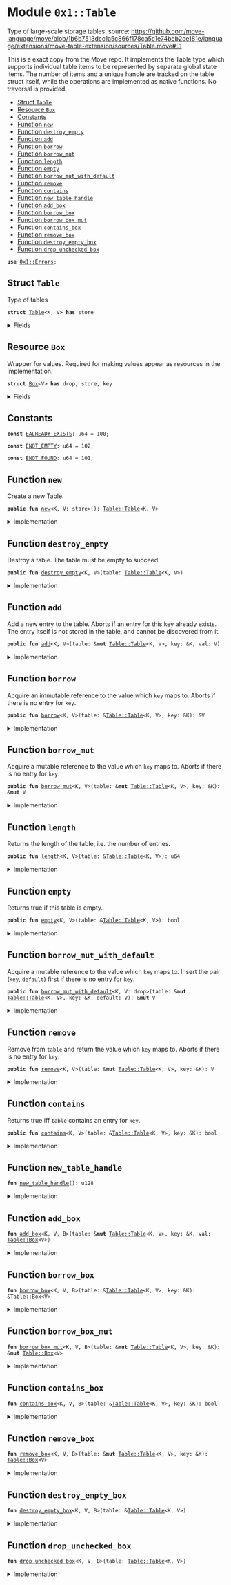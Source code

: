 
<a name="0x1_Table"></a>

# Module `0x1::Table`

Type of large-scale storage tables.
source: https://github.com/move-language/move/blob/1b6b7513dcc1a5c866f178ca5c1e74beb2ce181e/language/extensions/move-table-extension/sources/Table.move#L1

This is a exact copy from the Move repo. It implements the Table type which supports individual table items to
be represented by separate global state items. The number of items and a unique handle are tracked on the table
struct itself, while the operations are implemented as native functions. No traversal is provided.


-  [Struct `Table`](#0x1_Table_Table)
-  [Resource `Box`](#0x1_Table_Box)
-  [Constants](#@Constants_0)
-  [Function `new`](#0x1_Table_new)
-  [Function `destroy_empty`](#0x1_Table_destroy_empty)
-  [Function `add`](#0x1_Table_add)
-  [Function `borrow`](#0x1_Table_borrow)
-  [Function `borrow_mut`](#0x1_Table_borrow_mut)
-  [Function `length`](#0x1_Table_length)
-  [Function `empty`](#0x1_Table_empty)
-  [Function `borrow_mut_with_default`](#0x1_Table_borrow_mut_with_default)
-  [Function `remove`](#0x1_Table_remove)
-  [Function `contains`](#0x1_Table_contains)
-  [Function `new_table_handle`](#0x1_Table_new_table_handle)
-  [Function `add_box`](#0x1_Table_add_box)
-  [Function `borrow_box`](#0x1_Table_borrow_box)
-  [Function `borrow_box_mut`](#0x1_Table_borrow_box_mut)
-  [Function `contains_box`](#0x1_Table_contains_box)
-  [Function `remove_box`](#0x1_Table_remove_box)
-  [Function `destroy_empty_box`](#0x1_Table_destroy_empty_box)
-  [Function `drop_unchecked_box`](#0x1_Table_drop_unchecked_box)


<pre><code><b>use</b> <a href="../MoveStdlib/Errors.md#0x1_Errors">0x1::Errors</a>;
</code></pre>



<a name="0x1_Table_Table"></a>

## Struct `Table`

Type of tables


<pre><code><b>struct</b> <a href="Table.md#0x1_Table">Table</a>&lt;K, V&gt; <b>has</b> store
</code></pre>



<details>
<summary>Fields</summary>


<dl>
<dt>
<code>handle: u128</code>
</dt>
<dd>

</dd>
<dt>
<code>length: u64</code>
</dt>
<dd>

</dd>
</dl>


</details>

<a name="0x1_Table_Box"></a>

## Resource `Box`

Wrapper for values. Required for making values appear as resources in the implementation.


<pre><code><b>struct</b> <a href="Table.md#0x1_Table_Box">Box</a>&lt;V&gt; <b>has</b> drop, store, key
</code></pre>



<details>
<summary>Fields</summary>


<dl>
<dt>
<code>val: V</code>
</dt>
<dd>

</dd>
</dl>


</details>

<a name="@Constants_0"></a>

## Constants


<a name="0x1_Table_EALREADY_EXISTS"></a>



<pre><code><b>const</b> <a href="Table.md#0x1_Table_EALREADY_EXISTS">EALREADY_EXISTS</a>: u64 = 100;
</code></pre>



<a name="0x1_Table_ENOT_EMPTY"></a>



<pre><code><b>const</b> <a href="Table.md#0x1_Table_ENOT_EMPTY">ENOT_EMPTY</a>: u64 = 102;
</code></pre>



<a name="0x1_Table_ENOT_FOUND"></a>



<pre><code><b>const</b> <a href="Table.md#0x1_Table_ENOT_FOUND">ENOT_FOUND</a>: u64 = 101;
</code></pre>



<a name="0x1_Table_new"></a>

## Function `new`

Create a new Table.


<pre><code><b>public</b> <b>fun</b> <a href="Table.md#0x1_Table_new">new</a>&lt;K, V: store&gt;(): <a href="Table.md#0x1_Table_Table">Table::Table</a>&lt;K, V&gt;
</code></pre>



<details>
<summary>Implementation</summary>


<pre><code><b>public</b> <b>fun</b> <a href="Table.md#0x1_Table_new">new</a>&lt;K, V: store&gt;(): <a href="Table.md#0x1_Table">Table</a>&lt;K, V&gt; {
    <a href="Table.md#0x1_Table">Table</a>{
        handle: <a href="Table.md#0x1_Table_new_table_handle">new_table_handle</a>(),
        length: 0,
    }
}
</code></pre>



</details>

<a name="0x1_Table_destroy_empty"></a>

## Function `destroy_empty`

Destroy a table. The table must be empty to succeed.


<pre><code><b>public</b> <b>fun</b> <a href="Table.md#0x1_Table_destroy_empty">destroy_empty</a>&lt;K, V&gt;(table: <a href="Table.md#0x1_Table_Table">Table::Table</a>&lt;K, V&gt;)
</code></pre>



<details>
<summary>Implementation</summary>


<pre><code><b>public</b> <b>fun</b> <a href="Table.md#0x1_Table_destroy_empty">destroy_empty</a>&lt;K, V&gt;(table: <a href="Table.md#0x1_Table">Table</a>&lt;K, V&gt;) {
    <b>assert</b>!(table.length == 0, <a href="../MoveStdlib/Errors.md#0x1_Errors_invalid_state">Errors::invalid_state</a>(<a href="Table.md#0x1_Table_ENOT_EMPTY">ENOT_EMPTY</a>));
    <a href="Table.md#0x1_Table_destroy_empty_box">destroy_empty_box</a>&lt;K, V, <a href="Table.md#0x1_Table_Box">Box</a>&lt;V&gt;&gt;(&table);
    <a href="Table.md#0x1_Table_drop_unchecked_box">drop_unchecked_box</a>&lt;K, V, <a href="Table.md#0x1_Table_Box">Box</a>&lt;V&gt;&gt;(table)
}
</code></pre>



</details>

<a name="0x1_Table_add"></a>

## Function `add`

Add a new entry to the table. Aborts if an entry for this
key already exists. The entry itself is not stored in the
table, and cannot be discovered from it.


<pre><code><b>public</b> <b>fun</b> <a href="Table.md#0x1_Table_add">add</a>&lt;K, V&gt;(table: &<b>mut</b> <a href="Table.md#0x1_Table_Table">Table::Table</a>&lt;K, V&gt;, key: &K, val: V)
</code></pre>



<details>
<summary>Implementation</summary>


<pre><code><b>public</b> <b>fun</b> <a href="Table.md#0x1_Table_add">add</a>&lt;K, V&gt;(table: &<b>mut</b> <a href="Table.md#0x1_Table">Table</a>&lt;K, V&gt;, key: &K, val: V) {
    <a href="Table.md#0x1_Table_add_box">add_box</a>&lt;K, V, <a href="Table.md#0x1_Table_Box">Box</a>&lt;V&gt;&gt;(table, key, <a href="Table.md#0x1_Table_Box">Box</a>{val});
    table.length = table.length + 1
}
</code></pre>



</details>

<a name="0x1_Table_borrow"></a>

## Function `borrow`

Acquire an immutable reference to the value which <code>key</code> maps to.
Aborts if there is no entry for <code>key</code>.


<pre><code><b>public</b> <b>fun</b> <a href="Table.md#0x1_Table_borrow">borrow</a>&lt;K, V&gt;(table: &<a href="Table.md#0x1_Table_Table">Table::Table</a>&lt;K, V&gt;, key: &K): &V
</code></pre>



<details>
<summary>Implementation</summary>


<pre><code><b>public</b> <b>fun</b> <a href="Table.md#0x1_Table_borrow">borrow</a>&lt;K, V&gt;(table: &<a href="Table.md#0x1_Table">Table</a>&lt;K, V&gt;, key: &K): &V {
    &<a href="Table.md#0x1_Table_borrow_box">borrow_box</a>&lt;K, V, <a href="Table.md#0x1_Table_Box">Box</a>&lt;V&gt;&gt;(table, key).val
}
</code></pre>



</details>

<a name="0x1_Table_borrow_mut"></a>

## Function `borrow_mut`

Acquire a mutable reference to the value which <code>key</code> maps to.
Aborts if there is no entry for <code>key</code>.


<pre><code><b>public</b> <b>fun</b> <a href="Table.md#0x1_Table_borrow_mut">borrow_mut</a>&lt;K, V&gt;(table: &<b>mut</b> <a href="Table.md#0x1_Table_Table">Table::Table</a>&lt;K, V&gt;, key: &K): &<b>mut</b> V
</code></pre>



<details>
<summary>Implementation</summary>


<pre><code><b>public</b> <b>fun</b> <a href="Table.md#0x1_Table_borrow_mut">borrow_mut</a>&lt;K, V&gt;(table: &<b>mut</b> <a href="Table.md#0x1_Table">Table</a>&lt;K, V&gt;, key: &K): &<b>mut</b> V {
    &<b>mut</b> <a href="Table.md#0x1_Table_borrow_box_mut">borrow_box_mut</a>&lt;K, V, <a href="Table.md#0x1_Table_Box">Box</a>&lt;V&gt;&gt;(table, key).val
}
</code></pre>



</details>

<a name="0x1_Table_length"></a>

## Function `length`

Returns the length of the table, i.e. the number of entries.


<pre><code><b>public</b> <b>fun</b> <a href="Table.md#0x1_Table_length">length</a>&lt;K, V&gt;(table: &<a href="Table.md#0x1_Table_Table">Table::Table</a>&lt;K, V&gt;): u64
</code></pre>



<details>
<summary>Implementation</summary>


<pre><code><b>public</b> <b>fun</b> <a href="Table.md#0x1_Table_length">length</a>&lt;K, V&gt;(table: &<a href="Table.md#0x1_Table">Table</a>&lt;K, V&gt;): u64 {
    table.length
}
</code></pre>



</details>

<a name="0x1_Table_empty"></a>

## Function `empty`

Returns true if this table is empty.


<pre><code><b>public</b> <b>fun</b> <a href="Table.md#0x1_Table_empty">empty</a>&lt;K, V&gt;(table: &<a href="Table.md#0x1_Table_Table">Table::Table</a>&lt;K, V&gt;): bool
</code></pre>



<details>
<summary>Implementation</summary>


<pre><code><b>public</b> <b>fun</b> <a href="Table.md#0x1_Table_empty">empty</a>&lt;K, V&gt;(table: &<a href="Table.md#0x1_Table">Table</a>&lt;K, V&gt;): bool {
    table.length == 0
}
</code></pre>



</details>

<a name="0x1_Table_borrow_mut_with_default"></a>

## Function `borrow_mut_with_default`

Acquire a mutable reference to the value which <code>key</code> maps to.
Insert the pair (<code>key</code>, <code>default</code>) first if there is no entry for <code>key</code>.


<pre><code><b>public</b> <b>fun</b> <a href="Table.md#0x1_Table_borrow_mut_with_default">borrow_mut_with_default</a>&lt;K, V: drop&gt;(table: &<b>mut</b> <a href="Table.md#0x1_Table_Table">Table::Table</a>&lt;K, V&gt;, key: &K, default: V): &<b>mut</b> V
</code></pre>



<details>
<summary>Implementation</summary>


<pre><code><b>public</b> <b>fun</b> <a href="Table.md#0x1_Table_borrow_mut_with_default">borrow_mut_with_default</a>&lt;K, V: drop&gt;(table: &<b>mut</b> <a href="Table.md#0x1_Table">Table</a>&lt;K, V&gt;, key: &K, default: V): &<b>mut</b> V {
    <b>if</b> (!<a href="Table.md#0x1_Table_contains">contains</a>(table, key)) {
        <a href="Table.md#0x1_Table_add">add</a>(table, key, default)
    };
    <a href="Table.md#0x1_Table_borrow_mut">borrow_mut</a>(table, key)
}
</code></pre>



</details>

<a name="0x1_Table_remove"></a>

## Function `remove`

Remove from <code>table</code> and return the value which <code>key</code> maps to.
Aborts if there is no entry for <code>key</code>.


<pre><code><b>public</b> <b>fun</b> <a href="Table.md#0x1_Table_remove">remove</a>&lt;K, V&gt;(table: &<b>mut</b> <a href="Table.md#0x1_Table_Table">Table::Table</a>&lt;K, V&gt;, key: &K): V
</code></pre>



<details>
<summary>Implementation</summary>


<pre><code><b>public</b> <b>fun</b> <a href="Table.md#0x1_Table_remove">remove</a>&lt;K, V&gt;(table: &<b>mut</b> <a href="Table.md#0x1_Table">Table</a>&lt;K, V&gt;, key: &K): V {
    <b>let</b> <a href="Table.md#0x1_Table_Box">Box</a>{val} = <a href="Table.md#0x1_Table_remove_box">remove_box</a>&lt;K, V, <a href="Table.md#0x1_Table_Box">Box</a>&lt;V&gt;&gt;(table, key);
    table.length = table.length - 1;
    val
}
</code></pre>



</details>

<a name="0x1_Table_contains"></a>

## Function `contains`

Returns true iff <code>table</code> contains an entry for <code>key</code>.


<pre><code><b>public</b> <b>fun</b> <a href="Table.md#0x1_Table_contains">contains</a>&lt;K, V&gt;(table: &<a href="Table.md#0x1_Table_Table">Table::Table</a>&lt;K, V&gt;, key: &K): bool
</code></pre>



<details>
<summary>Implementation</summary>


<pre><code><b>public</b> <b>fun</b> <a href="Table.md#0x1_Table_contains">contains</a>&lt;K, V&gt;(table: &<a href="Table.md#0x1_Table">Table</a>&lt;K, V&gt;, key: &K): bool {
    <a href="Table.md#0x1_Table_contains_box">contains_box</a>&lt;K, V, <a href="Table.md#0x1_Table_Box">Box</a>&lt;V&gt;&gt;(table, key)
}
</code></pre>



</details>

<a name="0x1_Table_new_table_handle"></a>

## Function `new_table_handle`



<pre><code><b>fun</b> <a href="Table.md#0x1_Table_new_table_handle">new_table_handle</a>(): u128
</code></pre>



<details>
<summary>Implementation</summary>


<pre><code><b>native</b> <b>fun</b> <a href="Table.md#0x1_Table_new_table_handle">new_table_handle</a>(): u128;
</code></pre>



</details>

<a name="0x1_Table_add_box"></a>

## Function `add_box`



<pre><code><b>fun</b> <a href="Table.md#0x1_Table_add_box">add_box</a>&lt;K, V, B&gt;(table: &<b>mut</b> <a href="Table.md#0x1_Table_Table">Table::Table</a>&lt;K, V&gt;, key: &K, val: <a href="Table.md#0x1_Table_Box">Table::Box</a>&lt;V&gt;)
</code></pre>



<details>
<summary>Implementation</summary>


<pre><code><b>native</b> <b>fun</b> <a href="Table.md#0x1_Table_add_box">add_box</a>&lt;K, V, B&gt;(table: &<b>mut</b> <a href="Table.md#0x1_Table">Table</a>&lt;K, V&gt;, key: &K, val: <a href="Table.md#0x1_Table_Box">Box</a>&lt;V&gt;);
</code></pre>



</details>

<a name="0x1_Table_borrow_box"></a>

## Function `borrow_box`



<pre><code><b>fun</b> <a href="Table.md#0x1_Table_borrow_box">borrow_box</a>&lt;K, V, B&gt;(table: &<a href="Table.md#0x1_Table_Table">Table::Table</a>&lt;K, V&gt;, key: &K): &<a href="Table.md#0x1_Table_Box">Table::Box</a>&lt;V&gt;
</code></pre>



<details>
<summary>Implementation</summary>


<pre><code><b>native</b> <b>fun</b> <a href="Table.md#0x1_Table_borrow_box">borrow_box</a>&lt;K, V, B&gt;(table: &<a href="Table.md#0x1_Table">Table</a>&lt;K, V&gt;, key: &K): &<a href="Table.md#0x1_Table_Box">Box</a>&lt;V&gt;;
</code></pre>



</details>

<a name="0x1_Table_borrow_box_mut"></a>

## Function `borrow_box_mut`



<pre><code><b>fun</b> <a href="Table.md#0x1_Table_borrow_box_mut">borrow_box_mut</a>&lt;K, V, B&gt;(table: &<b>mut</b> <a href="Table.md#0x1_Table_Table">Table::Table</a>&lt;K, V&gt;, key: &K): &<b>mut</b> <a href="Table.md#0x1_Table_Box">Table::Box</a>&lt;V&gt;
</code></pre>



<details>
<summary>Implementation</summary>


<pre><code><b>native</b> <b>fun</b> <a href="Table.md#0x1_Table_borrow_box_mut">borrow_box_mut</a>&lt;K, V, B&gt;(table: &<b>mut</b> <a href="Table.md#0x1_Table">Table</a>&lt;K, V&gt;, key: &K): &<b>mut</b> <a href="Table.md#0x1_Table_Box">Box</a>&lt;V&gt;;
</code></pre>



</details>

<a name="0x1_Table_contains_box"></a>

## Function `contains_box`



<pre><code><b>fun</b> <a href="Table.md#0x1_Table_contains_box">contains_box</a>&lt;K, V, B&gt;(table: &<a href="Table.md#0x1_Table_Table">Table::Table</a>&lt;K, V&gt;, key: &K): bool
</code></pre>



<details>
<summary>Implementation</summary>


<pre><code><b>native</b> <b>fun</b> <a href="Table.md#0x1_Table_contains_box">contains_box</a>&lt;K, V, B&gt;(table: &<a href="Table.md#0x1_Table">Table</a>&lt;K, V&gt;, key: &K): bool;
</code></pre>



</details>

<a name="0x1_Table_remove_box"></a>

## Function `remove_box`



<pre><code><b>fun</b> <a href="Table.md#0x1_Table_remove_box">remove_box</a>&lt;K, V, B&gt;(table: &<b>mut</b> <a href="Table.md#0x1_Table_Table">Table::Table</a>&lt;K, V&gt;, key: &K): <a href="Table.md#0x1_Table_Box">Table::Box</a>&lt;V&gt;
</code></pre>



<details>
<summary>Implementation</summary>


<pre><code><b>native</b> <b>fun</b> <a href="Table.md#0x1_Table_remove_box">remove_box</a>&lt;K, V, B&gt;(table: &<b>mut</b> <a href="Table.md#0x1_Table">Table</a>&lt;K, V&gt;, key: &K): <a href="Table.md#0x1_Table_Box">Box</a>&lt;V&gt;;
</code></pre>



</details>

<a name="0x1_Table_destroy_empty_box"></a>

## Function `destroy_empty_box`



<pre><code><b>fun</b> <a href="Table.md#0x1_Table_destroy_empty_box">destroy_empty_box</a>&lt;K, V, B&gt;(table: &<a href="Table.md#0x1_Table_Table">Table::Table</a>&lt;K, V&gt;)
</code></pre>



<details>
<summary>Implementation</summary>


<pre><code><b>native</b> <b>fun</b> <a href="Table.md#0x1_Table_destroy_empty_box">destroy_empty_box</a>&lt;K, V, B&gt;(table: &<a href="Table.md#0x1_Table">Table</a>&lt;K, V&gt;);
</code></pre>



</details>

<a name="0x1_Table_drop_unchecked_box"></a>

## Function `drop_unchecked_box`



<pre><code><b>fun</b> <a href="Table.md#0x1_Table_drop_unchecked_box">drop_unchecked_box</a>&lt;K, V, B&gt;(table: <a href="Table.md#0x1_Table_Table">Table::Table</a>&lt;K, V&gt;)
</code></pre>



<details>
<summary>Implementation</summary>


<pre><code><b>native</b> <b>fun</b> <a href="Table.md#0x1_Table_drop_unchecked_box">drop_unchecked_box</a>&lt;K, V, B&gt;(table: <a href="Table.md#0x1_Table">Table</a>&lt;K, V&gt;);
</code></pre>



</details>
